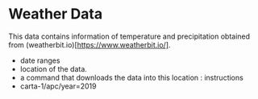 # Weather Data

This data contains information of temperature and precipitation obtained from (weatherbit.io)[https://www.weatherbit.io/]. 
- date ranges
- location of the data.
- a command that downloads the data into this location : instructions
- carta-1/apc/year=2019
